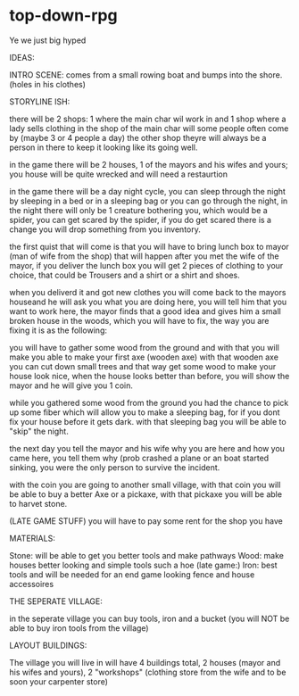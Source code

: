 # top-down-rpg


Ye we just big hyped


IDEAS: 

INTRO SCENE: comes from a small rowing boat and bumps into the shore. (holes in his clothes)

STORYLINE ISH:

there will be 2 shops: 1 where the main char wil work in and 1 shop where a lady sells clothing
in the shop of the main char will some people often come by (maybe 3 or 4 people a day) the other shop theyre will always be a person in there to keep it looking like its going well.

in the game there will be 2 houses, 1 of the mayors and his wifes and yours; you house will be quite wrecked and will need a restaurtion 

in the game there will be a day night cycle, you can sleep through the night by sleeping in a bed or in a sleeping bag or you can go through the night, in the night there will only be 1 creature bothering you, which would be a spider, you can get scared by the spider, if you do get scared there is a change you will drop something from you inventory.

the first quist that will come is that you will have to bring lunch box to mayor (man of wife from the shop) that will happen after you met the wife of the mayor, if you deliver the lunch box you will get 2 pieces of clothing to your choice, that could be Trousers and a shirt or a shirt and shoes.

when you deliverd it and got new clothes you will come back to the mayors houseand he will ask you what you are doing here, you will tell him that you want to work here, the mayor finds that a good idea and gives him a small broken house in the woods, which you will have to fix, the way you are fixing it is as the following:

you will have to gather some wood from the ground and with that you will make you able to make your first axe (wooden axe) with that wooden axe you can cut down small trees and that way get some wood to make your house look nice, when the house looks better than before, you will show the mayor and he will give you 1 coin.

while you gathered some wood from the ground you had the chance to pick up some fiber which will allow you to make a sleeping bag, for if you dont fix your house before it gets dark. with that sleeping bag you will be able to "skip" the night.

the next day you tell the mayor and his wife why you are here and how you came here, you tell them why (prob crashed a plane or an boat started sinking, you were the only person to survive the incident.

with the coin you are going to another small village, with that coin you will be able to buy a better Axe or a pickaxe, with that pickaxe you will be able to harvet stone.

(LATE GAME STUFF)
you will have to pay some rent for the shop you have

MATERIALS:

Stone: will be able to get you better tools and make pathways
Wood: make houses better looking and simple tools such a hoe
(late game:)
Iron: best tools and will be needed for an end game looking fence and house accessoires

THE SEPERATE VILLAGE:

in the seperate village you can buy tools, iron and a bucket (you will NOT be able to buy iron tools from the village)

LAYOUT BUILDINGS:

The village you will live in will have 4 buildings total, 2 houses (mayor and his wifes and yours), 2 "workshops" (clothing store from the wife and to be soon your carpenter store)
